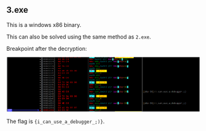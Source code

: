 ## 3.exe ##

This is a windows x86 binary.

This can also be solved using the same method as `2.exe`.

Breakpoint after the decryption:

![](https://github.com/Jumboperson/camsctf-writeups/blob/master/Reversing-3/flag.png?raw=true)

The flag is `{i_can_use_a_debugger_;)}`.
